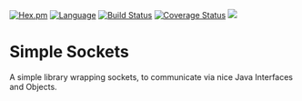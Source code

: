 [![Hex.pm](https://img.shields.io/hexpm/l/plug.svg)](http://www.apache.org/licenses/LICENSE-2.0)
[![Language](https://img.shields.io/badge/language-java%2Fkotlin-yellowgreen.svg)](https://www.google.nl/search?q=kotlin)
[![Build Status](https://travis-ci.org/Endran/SocketOutlet.svg?branch=master)](https://travis-ci.org/Endran/SocketOutlet)
[![Coverage Status](https://coveralls.io/repos/github/Endran/SocketOutlet/badge.svg?branch=master)](https://coveralls.io/github/Endran/SocketOutlet?branch=master)
[![](https://jitpack.io/v/endran/SocketOutlet.svg)](https://jitpack.io/#endran/SocketOutlet)

# Simple Sockets
A simple library wrapping sockets, to communicate via nice Java Interfaces and Objects.

